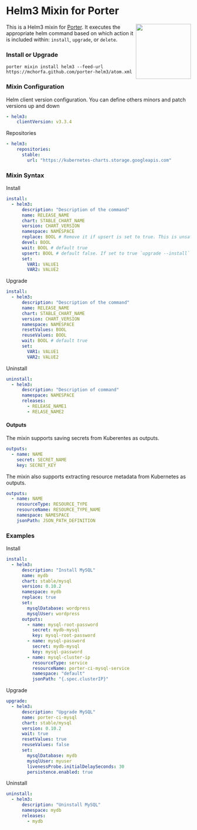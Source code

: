 # Helm3 Mixin for Porter

<img src="https://porter.sh/images/mixins/helm.svg" align="right" width="150px"/>

This is a Helm3 mixin for [Porter](https://github.com/deislabs/porter). It executes the
appropriate helm command based on which action it is included within: `install`,
`upgrade`, or `delete`.

### Install or Upgrade

```shell
porter mixin install helm3 --feed-url https://mchorfa.github.com/porter-helm3/atom.xml
```

### Mixin Configuration

Helm client version configuration. You can define others minors and patch versions up and down

```yaml
- helm3:
    clientVersion: v3.3.4
```

Repositories

```yaml
- helm3:
    repositories:
      stable:
        url: "https://kubernetes-charts.storage.googleapis.com"
```

### Mixin Syntax

Install

```yaml
install:
  - helm3:
      description: "Description of the command"
      name: RELEASE_NAME
      chart: STABLE_CHART_NAME
      version: CHART_VERSION
      namespace: NAMESPACE
      replace: BOOL # Remove it if upsert is set to true. This is unsafe in production
      devel: BOOL
      wait: BOOL # default true
      upsert: BOOL # default false. If set to true `upgrade --install` will be executed
      set:
        VAR1: VALUE1
        VAR2: VALUE2
```

Upgrade

```yaml
install:
  - helm3:
      description: "Description of the command"
      name: RELEASE_NAME
      chart: STABLE_CHART_NAME
      version: CHART_VERSION
      namespace: NAMESPACE
      resetValues: BOOL
      reuseValues: BOOL
      wait: BOOL # default true
      set:
        VAR1: VALUE1
        VAR2: VALUE2
```

Uninstall

```yaml
uninstall:
  - helm3:
      description: "Description of command"
      namespace: NAMESPACE
      releases:
        - RELEASE_NAME1
        - RELASE_NAME2
```

#### Outputs

The mixin supports saving secrets from Kuberentes as outputs.

```yaml
outputs:
  - name: NAME
    secret: SECRET_NAME
    key: SECRET_KEY
```

The mixin also supports extracting resource metadata from Kubernetes as outputs.

```yaml
outputs:
  - name: NAME
    resourceType: RESOURCE_TYPE
    resourceName: RESOURCE_TYPE_NAME
    namespace: NAMESPACE
    jsonPath: JSON_PATH_DEFINITION
```

### Examples

Install

```yaml
install:
  - helm3:
      description: "Install MySQL"
      name: mydb
      chart: stable/mysql
      version: 0.10.2
      namespace: mydb
      replace: true
      set:
        mysqlDatabase: wordpress
        mysqlUser: wordpress
      outputs:
        - name: mysql-root-password
          secret: mydb-mysql
          key: mysql-root-password
        - name: mysql-password
          secret: mydb-mysql
          key: mysql-password
        - name: mysql-cluster-ip
          resourceType: service
          resourceName: porter-ci-mysql-service
          namespace: "default"
          jsonPath: "{.spec.clusterIP}"
```

Upgrade

```yaml
upgrade:
  - helm3:
      description: "Upgrade MySQL"
      name: porter-ci-mysql
      chart: stable/mysql
      version: 0.10.2
      wait: true
      resetValues: true
      reuseValues: false
      set:
        mysqlDatabase: mydb
        mysqlUser: myuser
        livenessProbe.initialDelaySeconds: 30
        persistence.enabled: true
```

Uninstall

```yaml
uninstall:
  - helm3:
      description: "Uninstall MySQL"
      namespace: mydb
      releases:
        - mydb
```
